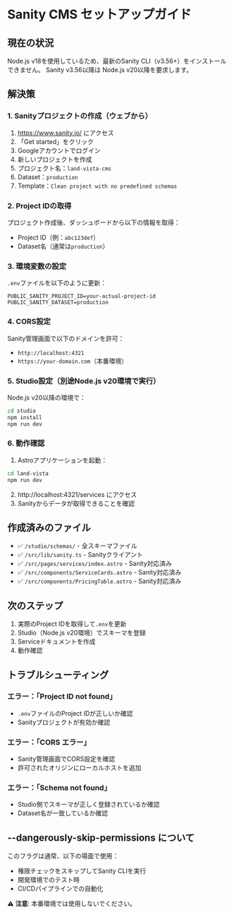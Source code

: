 # Sanity CMS セットアップガイド

## 現在の状況
Node.js v18を使用しているため、最新のSanity CLI（v3.56+）をインストールできません。
Sanity v3.56以降は Node.js v20以降を要求します。

## 解決策

### 1. Sanityプロジェクトの作成（ウェブから）
1. https://www.sanity.io/ にアクセス
2. 「Get started」をクリック
3. Googleアカウントでログイン
4. 新しいプロジェクトを作成
5. プロジェクト名：`land-vista-cms`
6. Dataset：`production`
7. Template：`Clean project with no predefined schemas`

### 2. Project IDの取得
プロジェクト作成後、ダッシュボードから以下の情報を取得：
- Project ID（例：`abc123def`）
- Dataset名（通常は`production`）

### 3. 環境変数の設定
`.env`ファイルを以下のように更新：

```
PUBLIC_SANITY_PROJECT_ID=your-actual-project-id
PUBLIC_SANITY_DATASET=production
```

### 4. CORS設定
Sanity管理画面で以下のドメインを許可：
- `http://localhost:4321`
- `https://your-domain.com`（本番環境）

### 5. Studio設定（別途Node.js v20環境で実行）
Node.js v20以降の環境で：
```bash
cd studio
npm install
npm run dev
```

### 6. 動作確認
1. Astroアプリケーションを起動：
```bash
cd land-vista
npm run dev
```
2. http://localhost:4321/services にアクセス
3. Sanityからデータが取得できることを確認

## 作成済みのファイル
- ✅ `/studio/schemas/` - 全スキーマファイル
- ✅ `/src/lib/sanity.ts` - Sanityクライアント
- ✅ `/src/pages/services/index.astro` - Sanity対応済み
- ✅ `/src/components/ServiceCards.astro` - Sanity対応済み
- ✅ `/src/components/PricingTable.astro` - Sanity対応済み

## 次のステップ
1. 実際のProject IDを取得して`.env`を更新
2. Studio（Node.js v20環境）でスキーマを登録
3. Serviceドキュメントを作成
4. 動作確認

## トラブルシューティング

### エラー：「Project ID not found」
- `.env`ファイルのProject IDが正しいか確認
- Sanityプロジェクトが有効か確認

### エラー：「CORS エラー」
- Sanity管理画面でCORS設定を確認
- 許可されたオリジンにローカルホストを追加

### エラー：「Schema not found」
- Studio側でスキーマが正しく登録されているか確認
- Dataset名が一致しているか確認

## --dangerously-skip-permissions について
このフラグは通常、以下の場面で使用：
- 権限チェックをスキップしてSanity CLIを実行
- 開発環境でのテスト時
- CI/CDパイプラインでの自動化

⚠️ **注意**: 本番環境では使用しないでください。